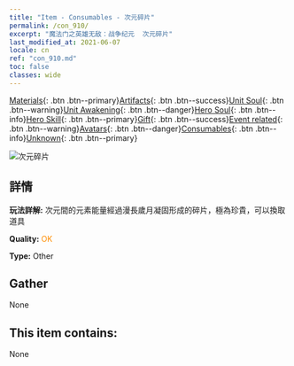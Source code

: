 ```yaml
---
title: "Item - Consumables - 次元碎片"
permalink: /con_910/
excerpt: "魔法门之英雄无敌：战争纪元  次元碎片"
last_modified_at: 2021-06-07
locale: cn
ref: "con_910.md"
toc: false
classes: wide
---
```

 [Materials](/ItemsCN/){: .btn .btn--primary}[Artifacts](/ItemsCN/Artifacts/){: .btn .btn--success}[Unit Soul](/ItemsCN/UnitSoul/){: .btn .btn--warning}[Unit Awakening](/ItemsCN/UnitAwakening/){: .btn .btn--danger}[Hero Soul](/ItemsCN/HeroSoul/){: .btn .btn--info}[Hero Skill](/ItemsCN/HeroSkill/){: .btn .btn--primary}[Gift](/ItemsCN/Gift/){: .btn .btn--success}[Event related](/ItemsCN/Events/){: .btn .btn--warning}[Avatars](/ItemsCN/Avatars/){: .btn .btn--danger}[Consumables](/ItemsCN/Consumables/){: .btn .btn--info}[Unknown](/ItemsCN/Unknown/){: .btn .btn--primary}

 ![次元碎片](/images/t/i_40003.png)

## 詳情
 **玩法詳解:** 次元間的元素能量經過漫長歲月凝固形成的碎片，極為珍貴，可以換取道具

 **Quality:** <span style="color: #FF8C00">OK</span>

 **Type:** Other

## Gather

  None

## This item contains:

  None

